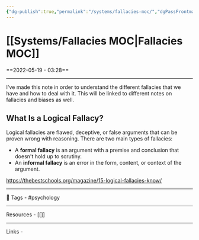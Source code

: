 ```yaml
---
{"dg-publish":true,"permalink":"/systems/fallacies-moc/","dgPassFrontmatter":true,"noteIcon":"3","created":"2023-11-14T21:08:39.454+05:30","updated":"2023-12-12T01:03:14.883+05:30"}
---
```


# [[Systems/Fallacies MOC\|Fallacies MOC]]
==2022-05-19 - 03:28==

---
I've made this note in order to understand the different fallacies that we have and how to deal with it. This will be linked to different notes on fallacies and biases as well.
## What Is a Logical Fallacy?

Logical fallacies are flawed, deceptive, or false arguments that can be proven wrong with reasoning. There are two main types of fallacies:

-   A **formal fallacy** is an argument with a premise and conclusion that doesn't hold up to scrutiny.
-   An **informal fallacy** is an error in the form, content, or context of the argument.

https://thebestschools.org/magazine/15-logical-fallacies-know/

---
🧶 Tags - #psychology

---
Resources - [[]]

---
Links -